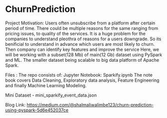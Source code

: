 # ChurnPrediction

Project Motivation: Users often unsubscribe from a platform after certain period of time. There could be multiple reasons for the same ranging from pricing issues, to quality of the services. It is a huge problem for the companies to understand pleothra of reasons for a users downgrade. So its benificial to understand in advance which users are most likely to churn. Then company can identify key features and improve the service
Here, we will be working with a subset(128 Mb) of main(12 Gb) dataset using PySpark and ML. The smaller dataset being scalable to big data platform of Apache Spark.

Files :
The repo consists of:
Jupyter Notebook: Sparkify.ipynb
The note book covers Data Cleaning, Exploratory data analysis, Feature Engineering and finally Machine Learning Modeling.

Mini Dataset - mini_sparkify_event_data.json

Blog Link:  https://medium.com/@shalmaliwalimbe123/churn-prediction-using-pyspark-5d6e452037ce
